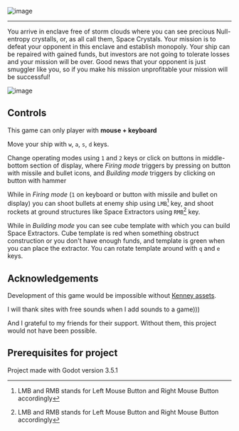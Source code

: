 ![image](https://raw.githubusercontent.com/Woolfkiller/SpaceSeekers/master/resourses/cooltext423864377172742.png)

---

You arrive in enclave free of storm clouds where you can see precious Null-entropy crystalls, or, as all call them, Space Crystals.
Your mission is to defeat your opponent in this enclave and establish monopoly. Your ship can be repaired with gained funds, but investors
are not going to tolerate losses and your mission will be over. Good news that your opponent is just smuggler like you, so if you make his mission
unprofitable your mission will be successful!

![image](https://user-images.githubusercontent.com/45365159/198135140-758a0e05-9e49-4c65-9a63-b4f8b6b72f7b.png)

## Controls

This game can only player with **mouse + keyboard**

Move your ship with `w`, `a`, `s`, `d` keys.

Change operating modes using `1` and `2` keys or click on buttons in middle-bottom section of display, where *Firing mode*
triggers by pressing on button with missile and bullet icons, and *Building mode* triggers by clicking on button with hammer

While in *Firing mode* (`1` on keyboard or button with missile and bullet on display) you can shoot bullets at enemy ship using `LMB`[^1] key, and
shoot rockets at ground structures like Space Extractors using `RMB`[^1] key.

While in *Building mode* you can see cube template with which you can build Space Extractors. Cube template is red when something obstruct construction or you don't have enough funds, and template is green when you can place the extractor. You can rotate template around with `q` and `e` keys.

## Acknowledgements

Development of this game would be impossible without [Kenney assets](https://www.kenney.nl).

I will thank sites with free sounds when I add sounds to a game)))

And I grateful to my friends for their support. Without them, this project would not have been possible.

## Prerequisites for project

Project made with Godot version 3.5.1

[^1]: LMB and RMB stands for Left Mouse Button and Right Mouse Button accordingly
